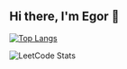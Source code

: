 ## Hi there, I'm Egor 👋

<!--
**DL4x/DL4x** is a ✨ _special_ ✨ repository because its `README.md` (this file) appears on your GitHub profile.

Here are some ideas to get you started:

- 🔭 I’m currently working on ...
- 🌱 I’m currently learning ...
- 👯 I’m looking to collaborate on ...
- 🤔 I’m looking for help with ...
- 💬 Ask me about ...
- 📫 How to reach me: ...
- 😄 Pronouns: ...
- ⚡ Fun fact: ...
-->

[![Top Langs](https://github-readme-stats.vercel.app/api/top-langs/?username=DL4x&layout=compact&theme=material-palenight)](https://github.com/anuraghazra/github-readme-stats)

![LeetCode Stats](https://leetcard.jacoblin.cool/DL4x?theme=dark&font=Kelly%20Slab)
